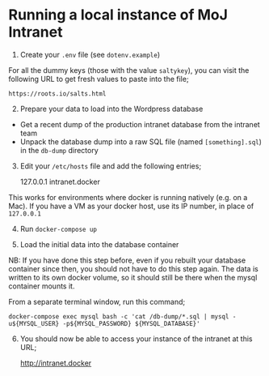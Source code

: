 # Running a local instance of MoJ Intranet

1. Create your `.env` file (see `dotenv.example`)

For all the dummy keys (those with the value `saltykey`), you can visit the following URL to get fresh values to paste into the file;

    https://roots.io/salts.html

2. Prepare your data to load into the Wordpress database

  * Get a recent dump of the production intranet database from the intranet team
  * Unpack the database dump into a raw SQL file (named `[something].sql`) in the `db-dump` directory

3. Edit your `/etc/hosts` file and add the following entries;

    127.0.0.1	intranet.docker

This works for environments where docker is running natively (e.g. on a Mac). If you have a VM
as your docker host, use its IP number, in place of `127.0.0.1`

4. Run `docker-compose up`

5. Load the initial data into the database container

NB: If you have done this step before, even if you rebuilt your database container since then, you should not have to do this step again. The data is written to its own docker volume, so it should still be there when the mysql container mounts it.

From a separate terminal window, run this command;

    docker-compose exec mysql bash -c 'cat /db-dump/*.sql | mysql -u${MYSQL_USER} -p${MYSQL_PASSWORD} ${MYSQL_DATABASE}'

6. You should now be able to access your instance of the intranet at this URL;

    http://intranet.docker

